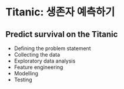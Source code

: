 # Titanic: 생존자 예측하기

## Predict survival on the Titanic

- Defining the problem statement
- Collecting the data
- Exploratory data analysis
- Feature engineering
- Modelling
- Testing
